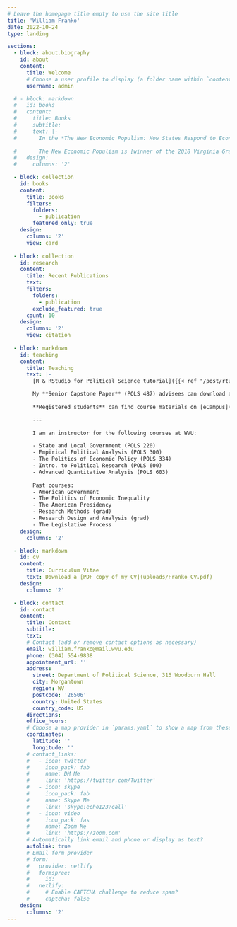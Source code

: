 ```yaml
---
# Leave the homepage title empty to use the site title
title: 'William Franko'
date: 2022-10-24
type: landing

sections:
  - block: about.biography
    id: about
    content:
      title: Welcome
      # Choose a user profile to display (a folder name within `content/authors/`)
      username: admin

  # - block: markdown
  #   id: books
  #   content:
  #     title: Books
  #     subtitle:
  #     text: |-
  #       In the *The New Economic Populism: How States Respond to Economic Inequality* ([Oxford](https://global.oup.com/academic/product/the-new-economic-populism-9780190671013?cc=us&lang=en&) | [Amazon](https://www.amazon.com/New-Economic-Populism-Respond-Inequality/dp/0190671017)), we argue that the U.S. government’s failure to address rising income inequality should not be very surprising since federal inaction in the face of emerging economic problems is the norm in American history. The states led the fight against new economic problems during the Progressive Era and Great Depression, and it is likely that we will once again have to rely on the states to address today’s massive gap between the rich and the poor. We show that the public is cognizant of rising inequality and that this growing awareness is associated with more egalitarian political and policy changes. In contrast to the prevailing pessimism regarding income inequality, we suggest that if history is a guide these incipient state actions to reduce inequality are likely to spread to other states and even the federal government in the coming decades. 
        
  #       The New Economic Populism is [winner of the 2018 Virginia Gray Best Book Award](https://www.apsanet.org/STAFF/Staff-Page-dev/Membership-Workspace/Organized-Sections/Organized-Section-Awards/Organized-Section-Awards/Section-22#virginiagray). This award is given by the American Political Science Association State Politics and Policy Section to the best political science book published on the subject of U.S. state politics or policy in the preceding three calendar years.
  #   design:
  #     columns: '2'

  - block: collection
    id: books
    content:
      title: Books
      filters:
        folders:
          - publication
        featured_only: true
    design:
      columns: '2'
      view: card
 
  - block: collection
    id: research
    content:
      title: Recent Publications
      text: 
      filters:
        folders:
          - publication
        exclude_featured: true
      count: 10
    design:
      columns: '2'
      view: citation
  
  - block: markdown
    id: teaching
    content:
      title: Teaching
      text: |-        
        [R & RStudio for Political Science tutorial]({{< ref "/post/rtutorial" >}}) for my POLS 300 students.

        My **Senior Capstone Paper** (POLS 487) advisees can download a copy of the [Paper Plan and Guidelines](uploads/CapstoneProjectSched.pdf).
        
        **Registered students** can find course materials on [eCampus](https://ecampus.wvu.edu/). 

        ---
        
        I am an instructor for the following courses at WVU:

        - State and Local Government (POLS 220)
        - Empirical Political Analysis (POLS 300)
        - The Politics of Economic Policy (POLS 334)
        - Intro. to Political Research (POLS 600)
        - Advanced Quantitative Analysis (POLS 603)
        
        Past courses:
        - American Government
        - The Politics of Economic Inequality
        - The American Presidency
        - Research Methods (grad)
        - Research Design and Analysis (grad)
        - The Legislative Process
    design:
      columns: '2'

  - block: markdown
    id: cv
    content:
      title: Curriculum Vitae
      text: Download a [PDF copy of my CV](uploads/Franko_CV.pdf)
    design:
      columns: '2'

  - block: contact
    id: contact
    content:
      title: Contact
      subtitle:
      text:
      # Contact (add or remove contact options as necessary)
      email: william.franko@mail.wvu.edu
      phone: (304) 554-9838
      appointment_url: ''
      address:
        street: Department of Political Science, 316 Woodburn Hall 
        city: Morgantown
        region: WV
        postcode: '26506'
        country: United States
        country_code: US
      directions: 
      office_hours:
      # Choose a map provider in `params.yaml` to show a map from these coordinates
      coordinates:
        latitude: ''
        longitude: ''  
      # contact_links:
      #   - icon: twitter
      #     icon_pack: fab
      #     name: DM Me
      #     link: 'https://twitter.com/Twitter'
      #   - icon: skype
      #     icon_pack: fab
      #     name: Skype Me
      #     link: 'skype:echo123?call'
      #   - icon: video
      #     icon_pack: fas
      #     name: Zoom Me
      #     link: 'https://zoom.com'
      # Automatically link email and phone or display as text?
      autolink: true
      # Email form provider
      # form:
      #   provider: netlify
      #   formspree:
      #     id:
      #   netlify:
      #     # Enable CAPTCHA challenge to reduce spam?
      #     captcha: false
    design:
      columns: '2'
---
```

